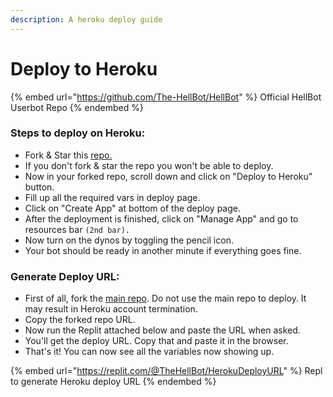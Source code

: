 ```yaml
---
description: A heroku deploy guide
---
```


# Deploy to Heroku

{% embed url="https://github.com/The-HellBot/HellBot" %}
Official HellBot Userbot Repo
{% endembed %}

### Steps to deploy on Heroku:

* Fork & Star this [repo.](https://github.com/The-HellBot/HellBot)
* If you don't fork & star the repo you won't be able to deploy.
* Now in your forked repo, scroll down and click on "Deploy to Heroku" button.
* Fill up all the required vars in deploy page.
* Click on "Create App" at bottom of the deploy page.
* After the deployment is finished, click on "Manage App" and go to resources bar `(2nd bar).`
* Now turn on the dynos by toggling the pencil icon.
* Your bot should be ready in another minute if everything goes fine.

### Generate Deploy URL:

* First of all, fork the [main repo](https://github.com/The-HellBot/HellBot). Do not use the main repo to deploy. It may result in Heroku account termination.
* Copy the forked repo URL.
* Now run the Replit attached below and paste the URL when asked.
* You'll get the deploy URL. Copy that and paste it in the browser.
* That's it! You can now see all the variables now showing up.

{% embed url="https://replit.com/@TheHellBot/HerokuDeployURL" %}
Repl to generate Heroku deploy URL
{% endembed %}

